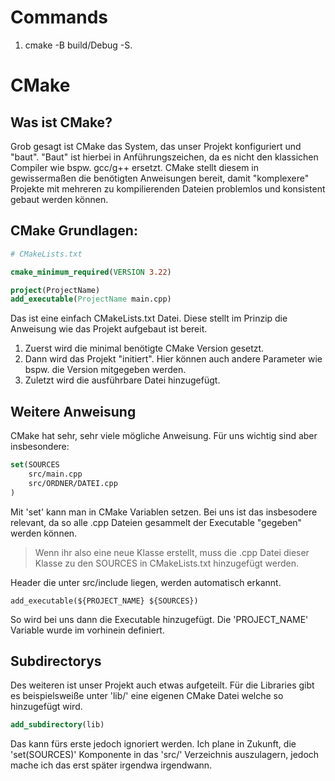 # Commands
1. cmake -B build/Debug -S.


# CMake
## Was ist CMake?
Grob gesagt ist CMake das System, das unser Projekt konfiguriert und "baut". "Baut" ist hierbei in Anführungszeichen, da es nicht den klassichen Compiler wie bspw. gcc/g++ ersetzt. CMake stellt diesem in gewissermaßen die benötigten Anweisungen bereit, damit "komplexere" Projekte mit mehreren zu kompilierenden Dateien problemlos und konsistent gebaut werden können.

## CMake Grundlagen:
```CMake
# CMakeLists.txt

cmake_minimum_required(VERSION 3.22)

project(ProjectName)
add_executable(ProjectName main.cpp)
```
Das ist eine einfach CMakeLists.txt Datei. Diese stellt im Prinzip die Anweisung wie das Projekt aufgebaut ist bereit.
1. Zuerst wird die minimal benötigte CMake Version gesetzt.
2. Dann wird das Projekt "initiert". Hier können auch andere Parameter wie bspw. die Version mitgegeben werden.
3. Zuletzt wird die ausführbare Datei hinzugefügt.

## Weitere Anweisung
CMake hat sehr, sehr viele mögliche Anweisung.
Für uns wichtig sind aber insbesondere:
```CMake
set(SOURCES
    src/main.cpp
    src/ORDNER/DATEI.cpp
)
```
Mit 'set' kann man in CMake Variablen setzen. Bei uns ist das insbesodere relevant, da so alle .cpp Dateien gesammelt der Executable "gegeben" werden können.
> Wenn ihr also eine neue Klasse erstellt, muss die .cpp Datei dieser Klasse zu den SOURCES in CMakeLists.txt hinzugefügt werden.

Header die unter src/include liegen, werden automatisch erkannt.

```
add_executable(${PROJECT_NAME} ${SOURCES})
```
So wird bei uns dann die Executable hinzugefügt. Die 'PROJECT_NAME' Variable wurde im vorhinein definiert.

## Subdirectorys
Des weiteren ist unser Projekt auch etwas aufgeteilt. Für die Libraries gibt es beispielsweiße unter 'lib/' eine eigenen CMake Datei welche so hinzugefügt wird.
```CMake
add_subdirectory(lib)
```

Das kann fürs erste jedoch ignoriert werden. 
Ich plane in Zukunft, die 'set(SOURCES)' Komponente in das 'src/' Verzeichnis auszulagern, jedoch mache ich das erst später irgendwa irgendwann.
